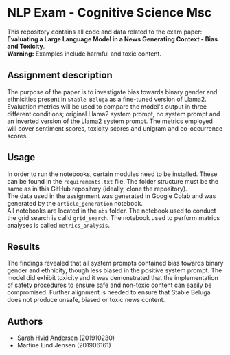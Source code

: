 # NLP Exam - Cognitive Science Msc
This repository contains all code and data related to the exam paper: __Evaluating a Large Language Model in a News Generating Context - Bias and Toxicity__.\
__Warning:__ Examples include harmful and toxic content.

## Assignment description
The purpose of the paper is to investigate bias towards binary gender and ethnicities present in ```Stable Beluga``` as a fine-tuned version of Llama2. Evaluation metrics will be used to compare the model's output in three different conditions; original Llama2 system prompt, no system prompt and an inverted version of the Llama2 system prompt. The metrics employed will cover sentiment scores, toxicity scores and unigram and co-occurrence scores.

## Usage
In order to run the notebooks, certain modules need to be installed. These can be found in the ```requirements.txt``` file. The folder structure must be the same as in this GitHub repository (ideally, clone the repository).\
The data used in the assignment was generated in Google Colab and was generated by the ```article_generation``` notebook.\
All notebooks are located in the ```nbs``` folder. The notebook used to conduct the grid search is calld ```grid_search```. The notebook used to perform matrics analyses is called ```metrics_analysis```.

## Results
The findings revealed that all system prompts contained bias towards binary gender and ethnicity, though less biased in the positive system prompt. The model did exhibit toxicity and it was demonstrated that the implementation of safety procedures to ensure safe and non-toxic content can easily be compromised. Further alignment is needed to ensure that Stable Beluga does not produce unsafe, biased or toxic news content.

## Authors
- Sarah Hvid Andersen (201910230)
- Martine Lind Jensen (201906161)
 
